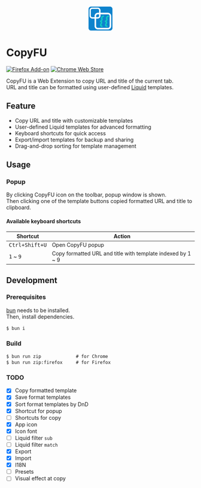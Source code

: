 <p align="center">
  <picture style="vertical-align: bottom;">
    <img src="./src/assets/icon.png" height="64">
  </picture>
</p>

# CopyFU

[![Firefox Add-on](https://img.shields.io/amo/v/copyfu?style=for-the-badge)](https://addons.mozilla.org/ja/firefox/addon/copyfu/)
[![Chrome Web Store](https://img.shields.io/chrome-web-store/v/egakkoaaohhnfppfhccbklamlcdfabff?style=for-the-badge&color=blue)](https://chromewebstore.google.com/detail/copyfu/egakkoaaohhnfppfhccbklamlcdfabff)

CopyFU is a Web Extension to copy URL and title of the current tab.  
URL and title can be formatted using user-defined [Liquid](https://liquidjs.com) templates.

## Feature

- Copy URL and title with customizable templates
- User-defined Liquid templates for advanced formatting
- Keyboard shortcuts for quick access
- Export/import templates for backup and sharing
- Drag-and-drop sorting for template management

## Usage

### Popup

By clicking CopyFU icon on the toolbar, popup window is shown.  
Then clicking one of the template buttons copied formatted URL and title to clipboard.

#### Available keyboard shortcuts

| Shortcut                    | Action                                                      |
| ---                         | ---                                                         |
| <kbd>Ctrl+Shift+U</kbd>     | Open CopyFU popup                                           |
| <kbd>1</kbd> ~ <kbd>9</kbd> | Copy formatted URL and title with template indexed by 1 ~ 9 |

## Development

### Prerequisites

[bun](https://bun.sh) needs to be installed.  
Then, install dependencies.

```console
$ bun i
```

### Build

```console
$ bun run zip             # for Chrome
$ bun run zip:firefox     # for Firefox
```

### TODO

- [x] Copy formatted template
- [x] Save format templates
- [x] Sort format templates by DnD
- [x] Shortcut for popup
- [ ] Shortcuts for copy
- [x] App icon
- [x] Icon font
- [ ] Liquid filter `sub`
- [ ] Liquid filter `match`
- [x] Export
- [x] Import
- [x] I18N
- [ ] Presets
- [ ] Visual effect at copy
